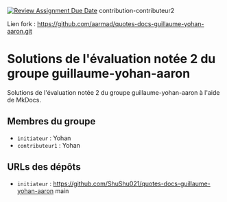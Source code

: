 [![Review Assignment Due Date](https://classroom.github.com/assets/deadline-readme-button-22041afd0340ce965d47ae6ef1cefeee28c7c493a6346c4f15d667ab976d596c.svg)](https://classroom.github.com/a/DHjm5Yye)
contribution-contributeur2

Lien fork : https://github.com/aarmad/quotes-docs-guillaume-yohan-aaron.git

# Solutions de l'évaluation notée 2 du groupe guillaume-yohan-aaron

Solutions de l'évaluation notée 2 du groupe guillaume-yohan-aaron à l'aide de MkDocs.

## Membres du groupe

- `initiateur` : Yohan
- `contributeur1` : Yohan 

## URLs des dépôts

- `initiateur` : https://github.com/ShuShu021/quotes-docs-guillaume-yohan-aaron
main
